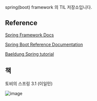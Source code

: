 
spring(boot) framework 의 TIL 저장소입니다.  
  
<h2>Reference</h2>

[Spring Framework Docs](https://docs.spring.io/spring-framework/docs/)
  
[Spring Boot Reference Documentation](https://docs.spring.io/spring-boot/docs/current/reference/htmlsingle/#legal)

[Baeldung Spring tutorial](https://www.baeldung.com/spring-tutorial)
  
  
<h2>책</h2>
토비의 스프링 3.1 (이일민)

![image](https://user-images.githubusercontent.com/53042858/230799667-eadbcfbd-98d6-4ddc-b468-2b72afbae855.png)
